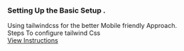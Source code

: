 ### Setting Up the Basic Setup .
Using tailwindcss for the better Mobile friendly Approach. <br/>
Steps To configure tailwind Css <br/>
[View Instructions](https://tailwindcss.com/docs/installation)